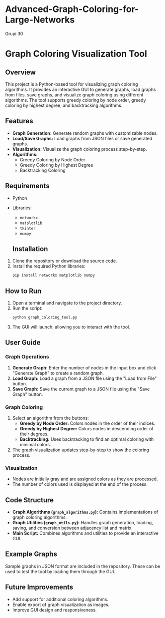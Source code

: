 # Advanced-Graph-Coloring-for-Large-Networks
Grupi 30


# Graph Coloring Visualization Tool

## Overview
This project is a Python-based tool for visualizing graph coloring algorithms. It provides an interactive GUI to generate graphs, load graphs from files, save graphs, and visualize graph coloring using different algorithms. The tool supports greedy coloring by node order, greedy coloring by highest degree, and backtracking algorithms.

## Features
- **Graph Generation:** Generate random graphs with customizable nodes.
- **Load/Save Graphs:** Load graphs from JSON files or save generated graphs.
- **Visualization:** Visualize the graph coloring process step-by-step.
- **Algorithms:**
  - Greedy Coloring by Node Order
  - Greedy Coloring by Highest Degree
  - Backtracking Coloring

## Requirements
- Python 
- Libraries:
  - `networkx`
  - `matplotlib`
  - `tkinter`
  - `numpy`


  ## Installation
1. Clone the repository or download the source code.
2. Install the required Python libraries:
   ```bash
   pip install networkx matplotlib numpy
   ```

## How to Run
1. Open a terminal and navigate to the project directory.
2. Run the script:
   ```bash
   python graph_coloring_tool.py
   ```
3. The GUI will launch, allowing you to interact with the tool.

## User Guide
### Graph Operations
1. **Generate Graph:** Enter the number of nodes in the input box and click "Generate Graph" to create a random graph.
2. **Load Graph:** Load a graph from a JSON file using the "Load from File" button.
3. **Save Graph:** Save the current graph to a JSON file using the "Save Graph" button.

### Graph Coloring
1. Select an algorithm from the buttons:
   - **Greedy by Node Order:** Colors nodes in the order of their indices.
   - **Greedy by Highest Degree:** Colors nodes in descending order of their degrees.
   - **Backtracking:** Uses backtracking to find an optimal coloring with minimal colors.
2. The graph visualization updates step-by-step to show the coloring process.

### Visualization
- Nodes are initially gray and are assigned colors as they are processed.
- The number of colors used is displayed at the end of the process.

## Code Structure
- **Graph Algorithms (`graph_algorithms.py`):** Contains implementations of graph coloring algorithms.
- **Graph Utilities (`graph_utils.py`):** Handles graph generation, loading, saving, and conversion between adjacency list and matrix.
- **Main Script:** Combines algorithms and utilities to provide an interactive GUI.

## Example Graphs
Sample graphs in JSON format are included in the repository. These can be used to test the tool by loading them through the GUI.

## Future Improvements
- Add support for additional coloring algorithms.
- Enable export of graph visualization as images.
- Improve GUI design and responsiveness.

